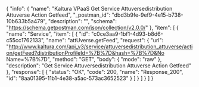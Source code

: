 {
  "info": {
    "name": "Kaltura VPaaS Get Service Attuversedistribution Attuverse Action Getfeed",
    "_postman_id": "dbd3b9fe-9ef9-4e15-b738-10b633b5a479",
    "description": "",
    "schema": "https://schema.getpostman.com/json/collection/v2.0.0/"
  },
  "item": [
    {
      "name": "Service",
      "item": [
        {
          "id": "c0ce3aa9-1bf1-4d93-b8d6-c55cc1762133",
          "name": "attUverse.getFeed",
          "request": {
            "url": "http://www.kaltura.com/api_v3/service/attuversedistribution_attuverse/action/getFeed?distributionProfileId=%7B%7D&hash=%7B%7D&No Name=%7B%7D",
            "method": "GET",
            "body": {
              "mode": "raw"
            },
            "description": "Get Service Attuversedistribution Attuverse Action Getfeed"
          },
          "response": [
            {
              "status": "OK",
              "code": 200,
              "name": "Response_200",
              "id": "8aa01395-11b1-4e38-a5ac-573ac3652523"
            }
          ]
        }
      ]
    }
  ]
}